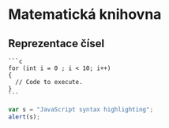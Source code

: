 # Matematická knihovna
## Reprezentace čísel 
    ```c
    for (int i = 0 ; i < 10; i++)
    {
      // Code to execute.
    }
    ```
```javascript
var s = "JavaScript syntax highlighting";
alert(s);
```


